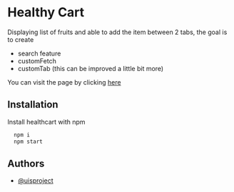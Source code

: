 # Healthy Cart

Displaying list of fruits and able to add the item between 2 tabs, the goal is to create

- search feature
- customFetch
- customTab (this can be improved a little bit more)

You can visit the page by clicking [here](https://628241860fa6691930e7dae1--aquamarine-blini-7d0774.netlify.app/)

## Installation

Install healthcart with npm

```bash
  npm i
  npm start
```

## Authors

- [@uisproject](https://github.com/uisproject)
